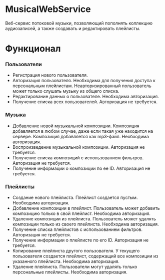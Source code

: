 # MusicalWebService

Веб-сервис потоковой музыки, позволяющий пополнять коллекцию аудиозаписей, а также создавать и редактировать плейлисты.

# Функционал

### Пользователи
- Регистрация нового пользователя.
- Авторизация пользователя. Необходима для получения доступа к персональным плейлистам. Неавторизированный пользователь может только слушать музыку из общего списка.
- Редактирование данных о пользователе. Необходима авторизация.
- Получение списка всех пользователей. Авторизация не требуется.

### Музыка
- Добавление новой музыкальной композиции. Композиция добавляется в любом случае, даже если такая уже находится на сервере. Композиция добавляется как mp3-файл. Необходима авторизация.
- Воспроизведение музыкальной композиции. Авторизация не требуется.
- Получение списка композиций с использованием фильтров. Авторизация не требуется.
- Получение информации о композиции по ее ID. Авторизация не требуется.

### Плейлисты
- Создание нового плейлиста. Плейлист создается пустым. Необходима авторизация.
- Добавление композиции в плейлист. Пользователь может добавить композицию только в свой плейлист. Необходима авторизация.
- Удаление композиции из плейлиста. Пользователь может удалять композиции только из своего плейлиста. Необходима авторизация.
- Получение списка плейлистов с использованием фильтров. Авторизация не требуется.
- Получение информации о плейлисте по его ID. Авторизация не требуется.
- Копирование плейлиста другого пользователя. У текущего пользователя создается плейлист, содержащий все композиции из указанного плейлиста. Необходима авторизация.
- Удаление плейлиста. Пользователи могут удалять только персональные плейлисты. Необходима авторизация.
